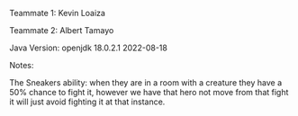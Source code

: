Teammate 1: Kevin Loaiza

Teammate 2: Albert Tamayo

Java Version: openjdk 18.0.2.1 2022-08-18

Notes:

The Sneakers ability: when they are in a room with a creature they have a 50% chance to fight it, however we have that hero not move from that fight
it will just avoid fighting it at that instance.


